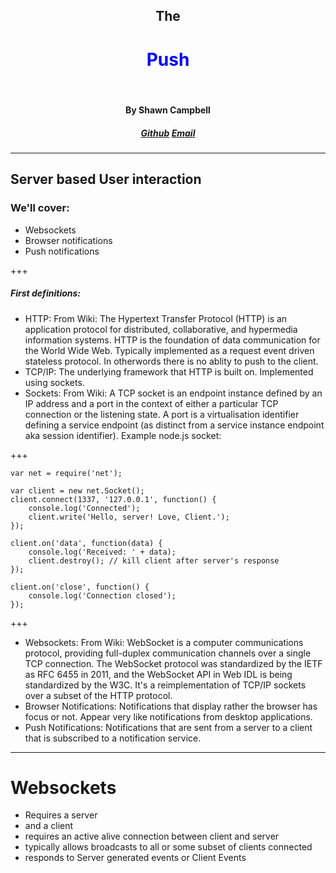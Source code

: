 <style>
.accentWord {
  color: blue;
}
</style>
<center><h2>The</h2><h1 class="accentWord">Push</h1><br /><h4>By Shawn Campbell</h4><h5><a href="https://github.com/jaegerpicker/">Github</a>&nbsp;<a href="mailto:jaegerpicker@gmail.com">Email</a></h5></center>

---

## Server based User interaction

### We'll cover:
* Websockets
* Browser notifications
* Push notifications

+++

##### First definitions:
- HTTP: <!-- .element: class="fragment" --> From Wiki: The Hypertext Transfer Protocol (HTTP) is an application protocol for distributed, collaborative, and hypermedia information systems. HTTP is the foundation of data communication for the World Wide Web. <!-- .element: class="fragment" --> Typically implemented as a request event driven stateless protocol. In otherwords there is no ablity to push to the client.
- TCP/IP: <!-- .element: class="fragment" --> The underlying framework that HTTP is built on. Implemented using sockets.
- Sockets: <!-- .element: class="fragment" --> From Wiki: A TCP socket is an endpoint instance defined by an IP address and a port in the context of either a particular TCP connection or the listening state. A port is a virtualisation identifier defining a service endpoint (as distinct from a service instance endpoint aka session identifier). Example node.js socket:

+++

```
var net = require('net');

var client = new net.Socket();
client.connect(1337, '127.0.0.1', function() {
	console.log('Connected');
	client.write('Hello, server! Love, Client.');
});

client.on('data', function(data) {
	console.log('Received: ' + data);
	client.destroy(); // kill client after server's response
});

client.on('close', function() {
	console.log('Connection closed');
});
```

+++

- Websockets: <!-- .element: class="fragment" --> From Wiki: WebSocket is a computer communications protocol, providing full-duplex communication channels over a single TCP connection. The WebSocket protocol was standardized by the IETF as RFC 6455 in 2011, and the WebSocket API in Web IDL is being standardized by the W3C. <!-- .element: class="fragment" --> It's a reimplementation of TCP/IP sockets over a subset of the HTTP protocol. 
- Browser Notifications: <!-- .element: class="fragment" --> Notifications that display rather the browser has focus or not. Appear very like notifications from desktop applications.
- Push Notifications: <!-- .element: class="fragment" --> Notifications that are sent from a server to a client that is subscribed to a notification service.

---

# Websockets
* Requires a server
* and a client
* requires an active alive connection between client and server
* typically allows broadcasts to all or some subset of clients connected
* responds to Server generated events or Client Events
